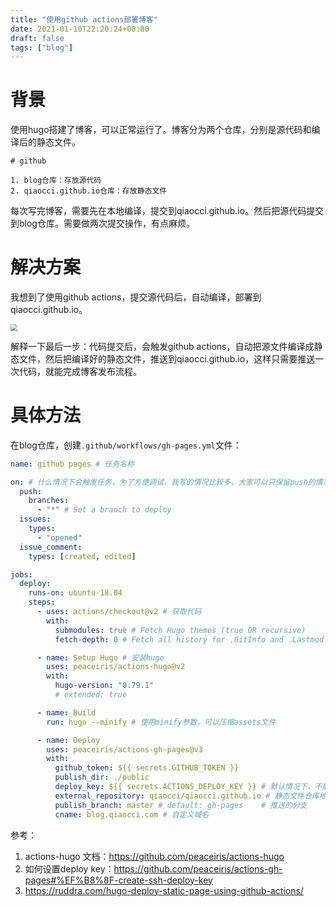 ```yaml
---
title: "使用github actions部署博客"
date: 2021-01-10T22:20:24+08:00
draft: false
tags: ["blog"]
---
```




# 背景

使用hugo搭建了博客，可以正常运行了。博客分为两个仓库，分别是源代码和编译后的静态文件。

```
# github

1. blog仓库：存放源代码
2. qiaocci.github.io仓库：存放静态文件
```

每次写完博客，需要先在本地编译，提交到qiaocci.github.io。然后把源代码提交到blog仓库。需要做两次提交操作，有点麻烦。



# 解决方案

我想到了使用github actions，提交源代码后，自动编译，部署到qiaocci.github.io。

<img src="https://cdn.jsdelivr.net/gh/qiaocci/img-repo@master/20210204223245.png" style="zoom: 67%;" />



解释一下最后一步：代码提交后，会触发github actions，自动把源文件编译成静态文件，然后把编译好的静态文件，推送到qiaocci.github.io，这样只需要推送一次代码，就能完成博客发布流程。



# 具体方法

在blog仓库，创建`.github/workflows/gh-pages.yml`文件：

```yaml
name: github pages # 任务名称

on: # 什么情况下会触发任务，为了方便调试，我写的情况比较多，大家可以只保留push的情况。
  push:
    branches:
      - "*" # Set a branch to deploy
  issues:
    types:
      - "opened"
  issue_comment:
    types: [created, edited]

jobs:
  deploy:
    runs-on: ubuntu-18.04
    steps:
      - uses: actions/checkout@v2 # 获取代码
        with:
          submodules: true # Fetch Hugo themes (true OR recursive)
          fetch-depth: 0 # Fetch all history for .GitInfo and .Lastmod

      - name: Setup Hugo # 安装hugo
        uses: peaceiris/actions-hugo@v2
        with:
          hugo-version: "0.79.1"
          # extended: true

      - name: Build
        run: hugo --minify # 使用minify参数，可以压缩assets文件

      - name: Deploy
        uses: peaceiris/actions-gh-pages@v3
        with:
          github_token: ${{ secrets.GITHUB_TOKEN }}
          publish_dir: ./public
          deploy_key: ${{ secrets.ACTIONS_DEPLOY_KEY }} # 默认情况下，不能把代码推送到其他仓库。如果确实要推送，需要设置一个deploy key。设置方法见文章末尾的链接。
          external_repository: qiaocci/qiaocci.github.io # 静态文件仓库地址
          publish_branch: master # default: gh-pages	# 推送的分支
          cname: blog.qiaocci.com # 自定义域名
```



参考：

1.  actions-hugo 文档：https://github.com/peaceiris/actions-hugo
2.  如何设置deploy key：https://github.com/peaceiris/actions-gh-pages#%EF%B8%8F-create-ssh-deploy-key
3. https://ruddra.com/hugo-deploy-static-page-using-github-actions/
